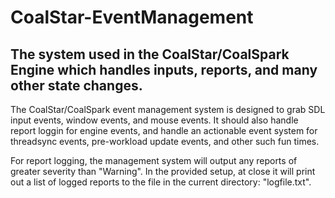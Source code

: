 # CoalStar-EventManagement
## The system used in the CoalStar/CoalSpark Engine which handles inputs, reports, and many other state changes.

The CoalStar/CoalSpark event management system is designed to grab SDL input events, window events, and mouse events. It should also handle report loggin for engine events, and handle an actionable event system for threadsync events, pre-workload update events, and other such fun times.

For report logging, the management system will output any reports of greater severity than "Warning". In the provided setup, at close it will print out a list of logged reports to the file in the current directory: "logfile.txt".
